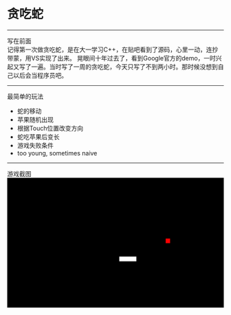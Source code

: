 贪吃蛇
======

***
写在前面<br/>
记得第一次做贪吃蛇，是在大一学习C++，在贴吧看到了源码，心里一动，连抄带蒙，用VS实现了出来。
晃眼间十年过去了，看到Google官方的demo，一时兴起又写了一遍。当时写了一周的贪吃蛇，今天只写了不到两小时。那时候没想到自己以后会当程序员吧。

***
最简单的玩法<br/>
* 蛇的移动
* 苹果随机出现
* 根据Touch位置改变方向
* 蛇吃苹果后变长
* 游戏失败条件
* too young, sometimes naive

***
游戏截图<br/>
![snake](https://github.com/yaoyoyo/snake/blob/master/snake.png) 
